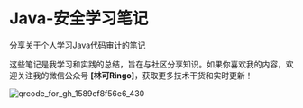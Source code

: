 # Java-安全学习笔记
分享关于个人学习Java代码审计的笔记

这些笔记是我学习和实践的总结，旨在与社区分享知识。如果你喜欢我的内容，欢迎关注我的微信公众号 **[林可Ringo]**，获取更多技术干货和实时更新！


![qrcode_for_gh_1589cf8f56e6_430](https://github.com/user-attachments/assets/735bdcef-8a18-49ae-aa06-2d11dc85ea14)


